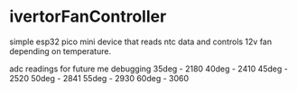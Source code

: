 # ivertorFanController
simple esp32 pico mini device that reads ntc data and controls 12v fan depending on temperature.

adc readings for future me debugging 
35deg - 2180
40deg - 2410
45deg - 2520
50deg - 2841
55deg - 2930
60deg - 3060

